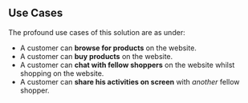 ## Use Cases
The profound use cases of this solution are as under:

- A customer can **browse for products** on the website.
- A customer can **buy products** on the website.
- A customer can **chat with fellow shoppers** on the website whilst shopping on the website.
- A customer can **share his activities on screen** with *another* fellow shopper.
